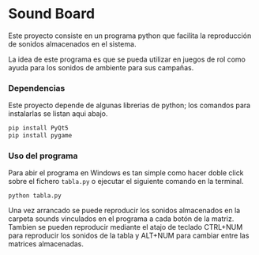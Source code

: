 # Sound Board
Este proyecto consiste en un programa python que facilita la reproducción de sonidos almacenados en el sistema.

La idea de este programa es que se pueda utilizar en juegos de rol como ayuda para los sonidos de ambiente para sus campañas.

### Dependencias
Este proyecto depende de algunas librerias de python; los comandos para instalarlas se listan aqui abajo.

```cmd
pip install PyQt5
pip install pygame
```

### Uso del programa
Para abir el programa en Windows es tan simple como hacer doble click sobre el fichero `tabla.py` o ejecutar el siguiente comando en la terminal.

    python tabla.py

Una vez arrancado se puede reproducir los sonidos almacenados en la carpeta sounds vinculados en el programa a cada botón de la matriz. Tambien se pueden reproducir mediante el atajo de teclado CTRL+NUM para reproducir los sonidos de la tabla y ALT+NUM para cambiar entre las matrices almacenadas.
